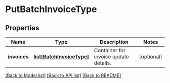 # PutBatchInvoiceType

## Properties
Name | Type | Description | Notes
------------ | ------------- | ------------- | -------------
**invoices** | [**list[BatchInvoiceType]**](BatchInvoiceType.md) | Container for invoice update details.  | [optional] 

[[Back to Model list]](../README.md#documentation-for-models) [[Back to API list]](../README.md#documentation-for-api-endpoints) [[Back to README]](../README.md)


